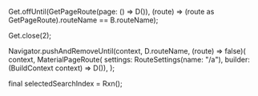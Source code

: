 Get.offUntil(GetPageRoute(page: () => D()), (route) => (route as GetPageRoute).routeName == B.routeName);

Get.close(2);

Navigator.pushAndRemoveUntil(context, D.routeName, (route) => false)(
    context,
    MaterialPageRoute(
       settings: RouteSettings(name: "/a"),
       builder: (BuildContext context) => D()),
    );

final selectedSearchIndex = Rxn<int>();
